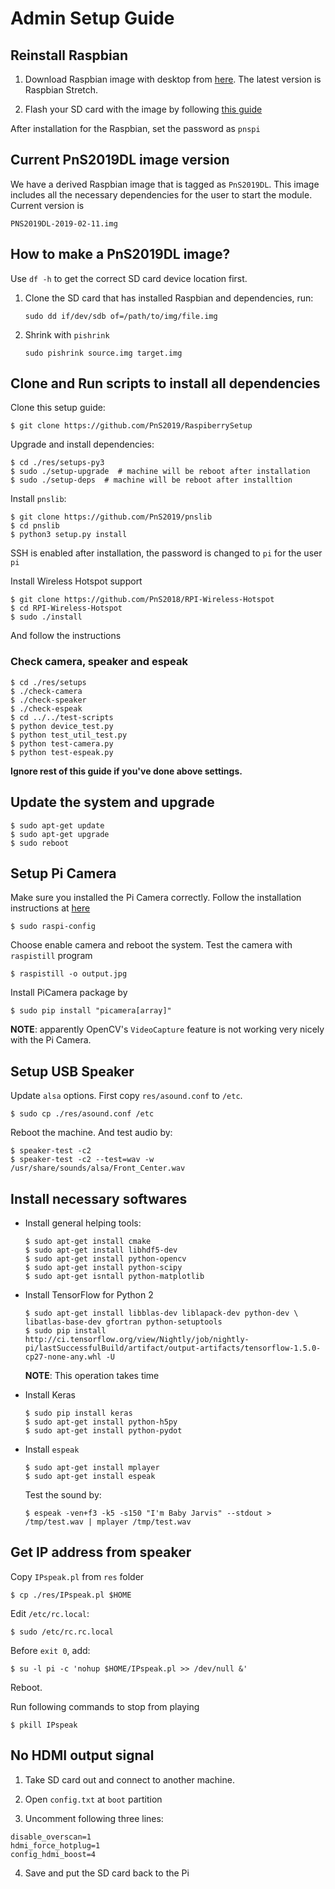 # Admin Setup Guide


## Reinstall Raspbian

1. Download Raspbian image with desktop from [here](https://www.raspberrypi.org/downloads/raspbian/). The latest version is Raspbian Stretch.

2. Flash your SD card with the image by following [this guide](https://www.raspberrypi.org/learning/software-guide/quickstart/)

After installation for the Raspbian, set the password as `pnspi`

## Current PnS2019DL image version

We have a derived Raspbian image that is tagged as `PnS2019DL`.
This image includes all the necessary dependencies for the user to start
the module. Current version is

```
PNS2019DL-2019-02-11.img
```

## How to make a PnS2019DL image?

Use `df -h` to get the correct SD card device location first.

1. Clone the SD card that has installed Raspbian and dependencies, run:
    ```
    sudo dd if/dev/sdb of=/path/to/img/file.img
    ```

2. Shrink with `pishrink`
    ```
    sudo pishrink source.img target.img
    ```

## Clone and Run scripts to install all dependencies

Clone this setup guide:

```
$ git clone https://github.com/PnS2019/RaspiberrySetup
```

Upgrade and install dependencies:

```
$ cd ./res/setups-py3
$ sudo ./setup-upgrade  # machine will be reboot after installation
$ sudo ./setup-deps  # machine will be reboot after installtion
```

Install `pnslib`:

```
$ git clone https://github.com/PnS2019/pnslib
$ cd pnslib
$ python3 setup.py install
```

SSH is enabled after installation, the password is changed to `pi` for the user `pi`

Install Wireless Hotspot support

```
$ git clone https://github.com/PnS2018/RPI-Wireless-Hotspot
$ cd RPI-Wireless-Hotspot
$ sudo ./install
```

And follow the instructions

### Check camera, speaker and espeak

```
$ cd ./res/setups
$ ./check-camera
$ ./check-speaker
$ ./check-espeak
$ cd ../../test-scripts
$ python device_test.py
$ python test_util_test.py
$ python test-camera.py
$ python test-espeak.py
```

__Ignore rest of this guide if you've done above settings.__

## Update the system and upgrade

```
$ sudo apt-get update
$ sudo apt-get upgrade
$ sudo reboot
```

## Setup Pi Camera

Make sure you installed the Pi Camera correctly. Follow the installation instructions at [here](https://picamera.readthedocs.io/en/release-1.13/quickstart.html)

```
$ sudo raspi-config
```

Choose enable camera and reboot the system. Test the camera with `raspistill` program

```
$ raspistill -o output.jpg
```

Install PiCamera package by

```
$ sudo pip install "picamera[array]"
```

__NOTE__: apparently OpenCV's `VideoCapture` feature is not working very nicely
with the Pi Camera.

## Setup USB Speaker

Update `alsa` options. First copy `res/asound.conf` to `/etc`.

```
$ sudo cp ./res/asound.conf /etc
```

Reboot the machine. And test audio by:

```
$ speaker-test -c2
$ speaker-test -c2 --test=wav -w /usr/share/sounds/alsa/Front_Center.wav
```

## Install necessary softwares

+ Install general helping tools:

    ```
    $ sudo apt-get install cmake
    $ sudo apt-get install libhdf5-dev
    $ sudo apt-get install python-opencv
    $ sudo apt-get install python-scipy
    $ sudo apt-get isntall python-matplotlib
    ```

+ Install TensorFlow for Python 2

    ```
    $ sudo apt-get install libblas-dev liblapack-dev python-dev \
    libatlas-base-dev gfortran python-setuptools
    $ sudo pip install http://ci.tensorflow.org/view/Nightly/job/nightly-pi/lastSuccessfulBuild/artifact/output-artifacts/tensorflow-1.5.0-cp27-none-any.whl -U
    ```

    __NOTE__: This operation takes time

+ Install Keras

    ```
    $ sudo pip install keras
    $ sudo apt-get install python-h5py
    $ sudo apt-get install python-pydot
    ```

+ Install `espeak`

    ```
    $ sudo apt-get install mplayer
    $ sudo apt-get install espeak
    ```
    
    Test the sound by:

    ```
    $ espeak -ven+f3 -k5 -s150 "I'm Baby Jarvis" --stdout > /tmp/test.wav | mplayer /tmp/test.wav
    ```

## Get IP address from speaker

Copy `IPspeak.pl` from `res` folder

```
$ cp ./res/IPspeak.pl $HOME
```

Edit `/etc/rc.local`:

```
$ sudo /etc/rc.rc.local
```

Before `exit 0`, add:

```
$ su -l pi -c 'nohup $HOME/IPspeak.pl >> /dev/null &'
```

Reboot.

Run following commands to stop from playing

```
$ pkill IPspeak
```

## No HDMI output signal

1. Take SD card out and connect to another machine.

2. Open `config.txt` at `boot` partition

3. Uncomment following three lines:

```
disable_overscan=1
hdmi_force_hotplug=1
config_hdmi_boost=4
```

4. Save and put the SD card back to the Pi
